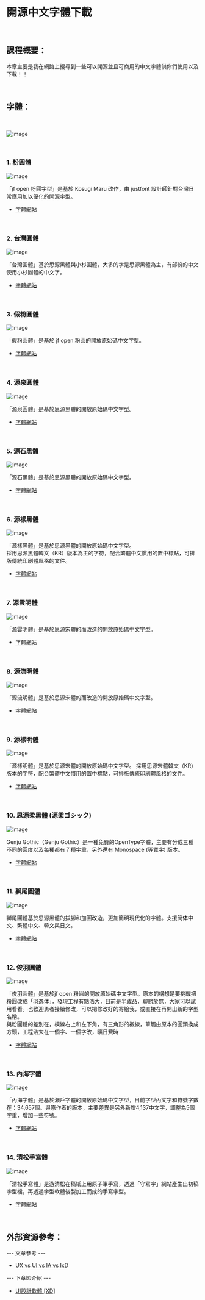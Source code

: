 開源中文字體下載
======

&nbsp;

課程概要：
------
本章主要是我在網路上搜尋到一些可以開源並且可商用的中文字體供你們使用以及下載！！

&nbsp;

字體：
------

&nbsp;

![image](img/fontstyle.svg)

&nbsp;

### 1. 粉圓體

![image](img/genyogothictw.svg)

「jf open 粉圓字型」是基於 Kosugi Maru 改作，由 justfont 設計師針對台灣日常應用加以優化的開源字型。

- [字體網站](https://justfont.com/huninn/)

&nbsp;

### 2. 台灣圓體

![image](img/taiwanPearl.svg)

「台灣圓體」基於思源黑體與小杉圓體，大多的字是思源黑體為主，有部份的中文使用小杉圓體的中文字。

- [字體網站](https://github.com/max32002/TaiwanPearl)

&nbsp;

### 3. 假粉圓體

![image](img/fakePearl.svg)

「假粉圓體」是基於 jf open 粉圓的開放原始碼中文字型。

- [字體網站](https://github.com/max32002/FakePearl)

&nbsp;

### 4. 源泉圓體

![image](img/gensen.svg)

「源泉圓體」是基於思源黑體的開放原始碼中文字型。

- [字體網站](https://github.com/ButTaiwan/gensen-font)

&nbsp;

### 5. 源石黑體

![image](img/genseki.svg)

「源石黑體」是基於思源黑體的開放原始碼中文字型。

- [字體網站](https://github.com/ButTaiwan/genseki-font)

&nbsp;

### 6. 源樣黑體

![image](img/genyog.svg)

「源樣黑體」是基於思源黑體的開放原始碼中文字型。<br>
採用思源黑體韓文（KR）版本為主的字符，配合繁體中文慣用的置中標點，可排版傳統印刷體風格的文件。

- [字體網站](https://github.com/ButTaiwan/genyog-font)

&nbsp;

### 7. 源雲明體

![image](img/genwan.svg)

「源雲明體」是基於思源宋體的而改造的開放原始碼中文字型。

- [字體網站](https://github.com/ButTaiwan/genwan-font)

&nbsp;

### 8. 源流明體

![image](img/genryu.svg)

「源流明體」是基於思源宋體的而改造的開放原始碼中文字型。

- [字體網站](https://github.com/ButTaiwan/genryu-font)

&nbsp;

### 9. 源樣明體

![image](img/genyo.svg)

「源樣明體」是基於思源宋體的開放原始碼中文字型。 採用思源宋體韓文（KR）版本的字符，配合繁體中文慣用的置中標點，可排版傳統印刷體風格的文件。

- [字體網站](https://github.com/ButTaiwan/genyo-font)

&nbsp;

### 10. 思源柔黑體 (源柔ゴシック)

![image](img/genjyuu.svg)

Genju Gothic（Genju Gothic）是一種免費的OpenType字體，主要有分成三種不同的圓度以及每種都有７種字重，另外還有 Monospace (等寬字) 版本。

- [字體網站](http://jikasei.me/font/genjyuu/)

&nbsp;

### 11. 獅尾圓體

![image](img/SweiGothic.svg)

獅尾圓體基於思源黑體的拔腳和加圓改造，更加簡明現代化的字體。支援简体中文、繁體中文、韓文與日文。

- [字體網站](https://github.com/max32002/swei-gothic)

&nbsp;

### 12. 俊羽圓體

![image](img/YuPearl.svg)

「俊羽圓體」是基於jf open 粉圓的開放原始碼中文字型。原本的構想是要挑戰把粉圓改成「羽逸体」，發現工程有點浩大，目前是半成品，聊勝於無，大家可以試用看看。也歡迎勇者接續修改，可以把修改好的寄給我，或直接在再開出新的字型名稱。
<br>
與粉圓體的差別在，橫線右上和左下角，有三角形的襯線，筆觸由原本的圓頭換成方頭，工程浩大在一個字、一個字改，曠日費時

- [字體網站](https://github.com/max32002/YuPearl)

&nbsp;

### 13. 內海字體

![image](img/naikai.svg)

「內海字體」是基於瀨戶字體的開放原始碼中文字型，目前字型內文字和符號字數在：34,657個。與原作者的版本，主要差異是另外新增4,137中文字，調整為5個字重，增加一些符號。

- [字體網站](https://github.com/max32002/naikaifont)

&nbsp;

### 14. 清松手寫體

![image](img/jasonhandwriting.svg)

「清松手寫體」是游清松在稿紙上用原子筆手寫，透過「守寫字」網站產生出初稿字型檔，再透過字型軟體後製加工而成的手寫字型。

- [字體網站](https://github.com/jasonhandwriting/JasonHandwriting)

&nbsp;


外部資源參考：
------

--- 文章參考 ---

* [UX vs UI vs IA vs IxD](https://uxplanet.org/ux-vs-ui-vs-ia-vs-ixd-4-confusing-digital-design-terms-defined-1ae2f82418c7)

--- 下章節介紹 ---

* [UI設計軟體 [XD]](https://github.com/Barry028/Ui-Design/tree/master/Lesson003%20-%20UI%E8%A8%AD%E8%A8%88%E8%BB%9F%E9%AB%94%20%5BXD%5D)
